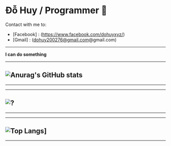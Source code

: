 # Đỗ Huy / Programmer 🐞
Contact with me to: 
- [Facebook] : (https://www.facebook.com/dohuyxyz/)
- [Gmail] : (dohuy200276@gmail.com@gmail.com)
---
**I can do something**

*** 

![Anurag's GitHub stats](https://github-readme-stats.vercel.app/api?username=DoHuy5360&show_icons=true&theme=dracula)
---
***

***
![?](https://github-profile-trophy.vercel.app/?username=DoHuy5360&theme=dracula)
---
***

***
![Top Langs](https://github-readme-stats.vercel.app/api/top-langs/?username=DoHuy5360&layout=compact&langs_count=8)]
---
***
